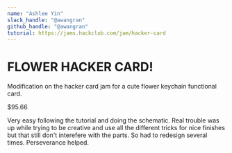 ```yaml
---
name: "Ashlee Yin"
slack_handle: "@awangran"
github_handle: "@awangran"
tutorial: https://jams.hackclub.com/jam/hacker-card
---
```


# FLOWER HACKER CARD!

<!-- Describe your board in 2-3 sentences. What are you making? What will it do? -->
Modification on the hacker card jam for a cute flower keychain functional card.

<!-- How much is it going to cost? -->
$95.66

<!-- Tell us a little bit about your design process. What were some challenges? What helped? ***Totally optional*** -->
Very easy following the tutorial and doing the schematic. Real trouble was up while trying to be creative and use all the different tricks for nice finishes but that still don't interefere with the parts. So had to redesign several times. Perseverance helped. 
